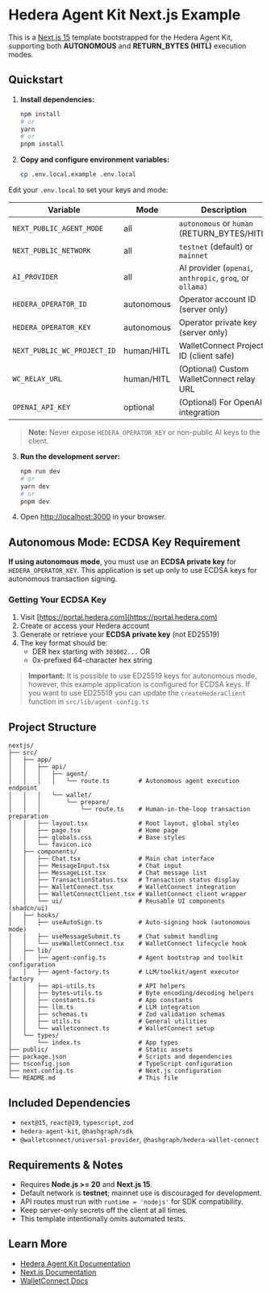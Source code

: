 # Hedera Agent Kit Next.js Example

This is a [Next.js 15](https://nextjs.org/) template bootstrapped for the Hedera Agent Kit, supporting both **AUTONOMOUS** and **RETURN_BYTES (HITL)** execution modes.

## Quickstart

1. **Install dependencies:**

   ```bash
   npm install
   # or
   yarn
   # or
   pnpm install
   ```

2. **Copy and configure environment variables:**

   ```bash
   cp .env.local.example .env.local
   ```
Edit your `.env.local` to set your keys and mode:

| Variable                    | Mode       | Description                                 |
| --------------------------- | ---------- | ------------------------------------------- |
| `NEXT_PUBLIC_AGENT_MODE`    | all        | `autonomous` or `human` (RETURN_BYTES/HITL) |
| `NEXT_PUBLIC_NETWORK`       | all        | `testnet` (default) or `mainnet`            |
| `AI_PROVIDER`               | all        | AI provider (`openai`, `anthropic`, `groq`, or `ollama)` |
| `HEDERA_OPERATOR_ID`        | autonomous | Operator account ID (server only)           |
| `HEDERA_OPERATOR_KEY`       | autonomous | Operator private key (server only)          |
| `NEXT_PUBLIC_WC_PROJECT_ID` | human/HITL | WalletConnect Project ID (client safe)      |
| `WC_RELAY_URL`              | human/HITL | (Optional) Custom WalletConnect relay URL   |
| `OPENAI_API_KEY`            | optional   | (Optional) For OpenAI integration           |

> **Note:** Never expose `HEDERA_OPERATOR_KEY` or non-public AI keys to the client.

3. **Run the development server:**

   ```bash
   npm run dev
   # or
   yarn dev
   # or
   pnpm dev
   ```

4. Open [http://localhost:3000](http://localhost:3000) in your browser.

## Autonomous Mode: ECDSA Key Requirement

**If using autonomous mode**, you must use an **ECDSA private key** for `HEDERA_OPERATOR_KEY`. This application is set up only to use ECDSA keys for autonomous transaction signing.

### Getting Your ECDSA Key

1. Visit [https://portal.hedera.com](https://portal.hedera.com)
2. Create or access your Hedera account
3. Generate or retrieve your **ECDSA private key** (not ED25519)
4. The key format should be:
   - DER hex starting with `303002...` OR
   - 0x-prefixed 64-character hex string

> **Important:** It is possible to use ED25519 keys for autonomous mode, however, this example application is configured for ECDSA keys. If you want to use ED25519 you can update the `createHederaClient` function in `src/lib/agent-config.ts`

## Project Structure

```
nextjs/
├── src/
│   ├── app/
│   │   ├── api/
│   │   │   ├── agent/
│   │   │   │   └── route.ts        # Autonomous agent execution endpoint
│   │   │   └── wallet/
│   │   │       └── prepare/
│   │   │           └── route.ts    # Human-in-the-loop transaction preparation
│   │   ├── layout.tsx              # Root layout, global styles
│   │   ├── page.tsx                # Home page
│   │   ├── globals.css             # Base styles
│   │   └── favicon.ico
│   ├── components/
│   │   ├── Chat.tsx                # Main chat interface
│   │   ├── MessageInput.tsx        # Chat input
│   │   ├── MessageList.tsx         # Chat message list
│   │   ├── TransactionStatus.tsx   # Transaction status display
│   │   ├── WalletConnect.tsx       # WalletConnect integration
│   │   ├── WalletConnectClient.tsx # WalletConnect client wrapper
│   │   └── ui/                     # Reusable UI components (shadcn/ui)
│   ├── hooks/
│   │   ├── useAutoSign.ts          # Auto-signing hook (autonomous mode)
│   │   ├── useMessageSubmit.ts     # Chat submit handling
│   │   └── useWalletConnect.tsx    # WalletConnect lifecycle hook
│   ├── lib/
│   │   ├── agent-config.ts         # Agent bootstrap and toolkit configuration
│   │   ├── agent-factory.ts        # LLM/toolkit/agent executor factory
│   │   ├── api-utils.ts            # API helpers
│   │   ├── bytes-utils.ts          # Byte encoding/decoding helpers
│   │   ├── constants.ts            # App constants
│   │   ├── llm.ts                  # LLM integration
│   │   ├── schemas.ts              # Zod validation schemas
│   │   ├── utils.ts                # General utilities
│   │   └── walletconnect.ts        # WalletConnect setup
│   └── types/
│       └── index.ts                # App types
├── public/                         # Static assets
├── package.json                    # Scripts and dependencies
├── tsconfig.json                   # TypeScript configuration
├── next.config.ts                  # Next.js configuration
└── README.md                       # This file
```

## Included Dependencies

- `next@15`, `react@19`, `typescript`, `zod`
- `hedera-agent-kit`, `@hashgraph/sdk`
- `@walletconnect/universal-provider`, `@hashgraph/hedera-wallet-connect`

## Requirements & Notes

- Requires **Node.js >= 20** and **Next.js 15**.
- Default network is **testnet**; mainnet use is discouraged for development.
- API routes must run with `runtime = 'nodejs'` for SDK compatibility.
- Keep server-only secrets off the client at all times.
- This template intentionally omits automated tests.

## Learn More

- [Hedera Agent Kit Documentation](https://github.com/hashgraph/hedera-agent-kit)
- [Next.js Documentation](https://nextjs.org/docs)
- [WalletConnect Docs](https://docs.walletconnect.com/)
